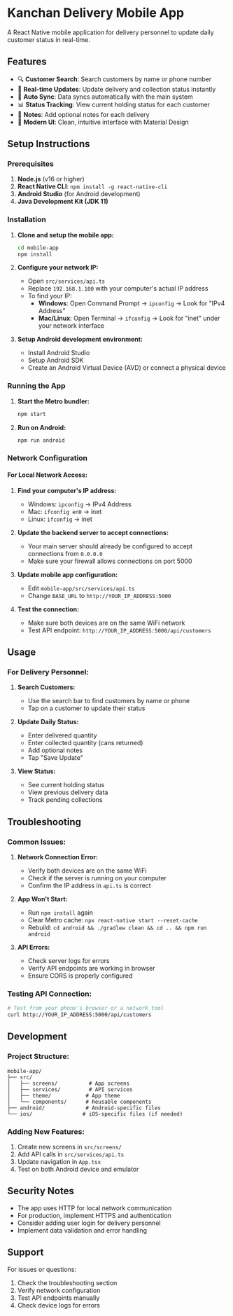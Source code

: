 # Kanchan Delivery Mobile App

A React Native mobile application for delivery personnel to update daily customer status in real-time.

## Features

- 🔍 **Customer Search**: Search customers by name or phone number
- 📱 **Real-time Updates**: Update delivery and collection status instantly
- 🔄 **Auto Sync**: Data syncs automatically with the main system
- 📊 **Status Tracking**: View current holding status for each customer
- 📝 **Notes**: Add optional notes for each delivery
- 🎨 **Modern UI**: Clean, intuitive interface with Material Design

## Setup Instructions

### Prerequisites

1. **Node.js** (v16 or higher)
2. **React Native CLI**: `npm install -g react-native-cli`
3. **Android Studio** (for Android development)
4. **Java Development Kit (JDK 11)**

### Installation

1. **Clone and setup the mobile app:**
   ```bash
   cd mobile-app
   npm install
   ```

2. **Configure your network IP:**
   - Open `src/services/api.ts`
   - Replace `192.168.1.100` with your computer's actual IP address
   - To find your IP:
     - **Windows**: Open Command Prompt → `ipconfig` → Look for "IPv4 Address"
     - **Mac/Linux**: Open Terminal → `ifconfig` → Look for "inet" under your network interface

3. **Setup Android development environment:**
   - Install Android Studio
   - Setup Android SDK
   - Create an Android Virtual Device (AVD) or connect a physical device

### Running the App

1. **Start the Metro bundler:**
   ```bash
   npm start
   ```

2. **Run on Android:**
   ```bash
   npm run android
   ```

### Network Configuration

#### For Local Network Access:

1. **Find your computer's IP address:**
   - Windows: `ipconfig` → IPv4 Address
   - Mac: `ifconfig en0` → inet
   - Linux: `ifconfig` → inet

2. **Update the backend server to accept connections:**
   - Your main server should already be configured to accept connections from `0.0.0.0`
   - Make sure your firewall allows connections on port 5000

3. **Update mobile app configuration:**
   - Edit `mobile-app/src/services/api.ts`
   - Change `BASE_URL` to `http://YOUR_IP_ADDRESS:5000`

4. **Test the connection:**
   - Make sure both devices are on the same WiFi network
   - Test API endpoint: `http://YOUR_IP_ADDRESS:5000/api/customers`

## Usage

### For Delivery Personnel:

1. **Search Customers:**
   - Use the search bar to find customers by name or phone
   - Tap on a customer to update their status

2. **Update Daily Status:**
   - Enter delivered quantity
   - Enter collected quantity (cans returned)
   - Add optional notes
   - Tap "Save Update"

3. **View Status:**
   - See current holding status
   - View previous delivery data
   - Track pending collections

## Troubleshooting

### Common Issues:

1. **Network Connection Error:**
   - Verify both devices are on the same WiFi
   - Check if the server is running on your computer
   - Confirm the IP address in `api.ts` is correct

2. **App Won't Start:**
   - Run `npm install` again
   - Clear Metro cache: `npx react-native start --reset-cache`
   - Rebuild: `cd android && ./gradlew clean && cd .. && npm run android`

3. **API Errors:**
   - Check server logs for errors
   - Verify API endpoints are working in browser
   - Ensure CORS is properly configured

### Testing API Connection:

```bash
# Test from your phone's browser or a network tool
curl http://YOUR_IP_ADDRESS:5000/api/customers
```

## Development

### Project Structure:
```
mobile-app/
├── src/
│   ├── screens/          # App screens
│   ├── services/         # API services
│   ├── theme/           # App theme
│   └── components/      # Reusable components
├── android/             # Android-specific files
└── ios/                # iOS-specific files (if needed)
```

### Adding New Features:

1. Create new screens in `src/screens/`
2. Add API calls in `src/services/api.ts`
3. Update navigation in `App.tsx`
4. Test on both Android device and emulator

## Security Notes

- The app uses HTTP for local network communication
- For production, implement HTTPS and authentication
- Consider adding user login for delivery personnel
- Implement data validation and error handling

## Support

For issues or questions:
1. Check the troubleshooting section
2. Verify network configuration
3. Test API endpoints manually
4. Check device logs for errors